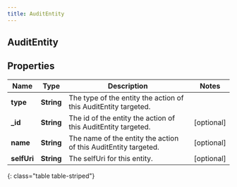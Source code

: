 ```yaml
---
title: AuditEntity
---
```

## AuditEntity

## Properties

|Name | Type | Description | Notes|
|------------ | ------------- | ------------- | -------------|
| **type** | **String** | The type of the entity the action of this AuditEntity targeted. | |
| **_id** | **String** | The id of the entity the action of this AuditEntity targeted. | [optional] |
| **name** | **String** | The name of the entity the action of this AuditEntity targeted. | [optional] |
| **selfUri** | **String** | The selfUri for this entity. | [optional] |
{: class="table table-striped"}


